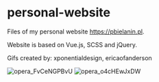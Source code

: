 # personal-website

Files of my personal website https://pbielanin.pl.

Website is based on Vue.js, SCSS and jQuery.

Gifs created by: xponentialdesign, ericaofanderson

![opera_FvCeNGPBvU](https://user-images.githubusercontent.com/55627799/117207350-2c318380-adf4-11eb-974b-74fe0344cbe4.png)
![opera_o4cHEwJxDW](https://user-images.githubusercontent.com/55627799/117207390-33589180-adf4-11eb-9d10-bab4e41e48d1.png)
